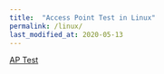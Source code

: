 ```yaml
---
title:  "Access Point Test in Linux"
permalink: /linux/
last_modified_at: 2020-05-13
---
```


[AP Test](https://www.learningpenguin.net/2018/01/30/install-realtek-rtl8812au-wifi-driver-linux/)
